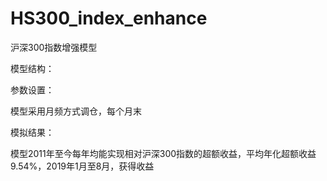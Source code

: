 # HS300_index_enhance
沪深300指数增强模型

模型结构：



参数设置：

模型采用月频方式调仓，每个月末

模拟结果：

模型2011年至今每年均能实现相对沪深300指数的超额收益，平均年化超额收益9.54%，2019年1月至8月，获得收益
